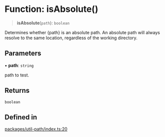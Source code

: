 # Function: isAbsolute()

> **isAbsolute**(`path`): `boolean`

Determines whether {path} is an absolute path. An absolute path will always resolve to the same location, regardless of the working directory.

## Parameters

• **path**: `string`

path to test.

## Returns

`boolean`

## Defined in

[packages/util-path/index.ts:20](https://github.com/andreisergiu98/baeta/blob/e352a1ec749c5b23df693f5f8373ac0b75347349/packages/util-path/index.ts#L20)
